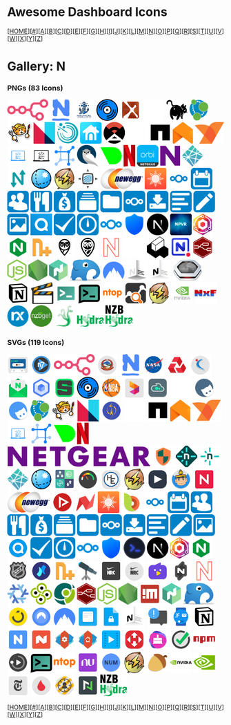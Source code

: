 # Awesome Dashboard Icons

[[HOME](..)][[#](gallery.md)][[A](gallery-a.md)][[B](gallery-b.md)][[C](gallery-c.md)][[D](gallery-d.md)][[E](gallery-e.md)][[F](gallery-f.md)][[G](gallery-g.md)][[H](gallery-h.md)][[I](gallery-i.md)][[J](gallery-j.md)][[K](gallery-k.md)][[L](gallery-l.md)][[M](gallery-m.md)][[N](gallery-n.md)][[O](gallery-o.md)][[P](gallery-p.md)][[Q](gallery-q.md)][[R](gallery-r.md)][[S](gallery-s.md)][[T](gallery-t.md)][[U](gallery-u.md)][[V](gallery-v.md)][[W](gallery-w.md)][[X](gallery-x.md)][[Y](gallery-y.md)][[Z](gallery-z.md)]

# Gallery: N

### PNGs (83 Icons)

<img src="../icons/n8n.png" alt="n8n" height="50"> <img src="../icons/nagios.png" alt="nagios" height="50"> <img src="../icons/nautical-backup.png" alt="nautical-backup" height="50"> <img src="../icons/navidrome.png" alt="navidrome" height="50"> <img src="../icons/ncore.png" alt="ncore" height="50"> <img src="../icons/neko-light.png" alt="neko-light" height="50"> <img src="../icons/neko.png" alt="neko" height="50"> <img src="../icons/neo4j.png" alt="neo4j" height="50"> <img src="../icons/neocities.png" alt="neocities" height="50"> <img src="../icons/neonlink.png" alt="neonlink" height="50"> <img src="../icons/nessus.png" alt="nessus" height="50"> <img src="../icons/nest.png" alt="nest" height="50"> <img src="../icons/netalertx.png" alt="netalertx" height="50"> <img src="../icons/netapp-light.png" alt="netapp-light" height="50"> <img src="../icons/netapp.png" alt="netapp" height="50"> <img src="../icons/netatmo.png" alt="netatmo" height="50"> <img src="../icons/netbird.png" alt="netbird" height="50"> <img src="../icons/netboot.png" alt="netboot" height="50"> <img src="../icons/netbootxyz.png" alt="netbootxyz" height="50"> <img src="../icons/netbox.png" alt="netbox" height="50"> <img src="../icons/netcam-studio.png" alt="netcam-studio" height="50"> <img src="../icons/netdata.png" alt="netdata" height="50"> <img src="../icons/netflix.png" alt="netflix" height="50"> <img src="../icons/netgear-orbi.png" alt="netgear-orbi" height="50"> <img src="../icons/netgear.png" alt="netgear" height="50"> <img src="../icons/netlify.png" alt="netlify" height="50"> <img src="../icons/netmaker.png" alt="netmaker" height="50"> <img src="../icons/netsurf.png" alt="netsurf" height="50"> <img src="../icons/network-ups-tools.png" alt="network-ups-tools" height="50"> <img src="../icons/network-weathermap.png" alt="network-weathermap" height="50"> <img src="../icons/newegg.png" alt="newegg" height="50"> <img src="../icons/newsblur.png" alt="newsblur" height="50"> <img src="../icons/nextcloud-blue.png" alt="nextcloud-blue" height="50"> <img src="../icons/nextcloud-calendar.png" alt="nextcloud-calendar" height="50"> <img src="../icons/nextcloud-contacts.png" alt="nextcloud-contacts" height="50"> <img src="../icons/nextcloud-cookbook.png" alt="nextcloud-cookbook" height="50"> <img src="../icons/nextcloud-cospend.png" alt="nextcloud-cospend" height="50"> <img src="../icons/nextcloud-deck.png" alt="nextcloud-deck" height="50"> <img src="../icons/nextcloud-files.png" alt="nextcloud-files" height="50"> <img src="../icons/nextcloud-light.png" alt="nextcloud-light" height="50"> <img src="../icons/nextcloud-ncdownloader.png" alt="nextcloud-ncdownloader" height="50"> <img src="../icons/nextcloud-news.png" alt="nextcloud-news" height="50"> <img src="../icons/nextcloud-notes.png" alt="nextcloud-notes" height="50"> <img src="../icons/nextcloud-photos.png" alt="nextcloud-photos" height="50"> <img src="../icons/nextcloud-talk.png" alt="nextcloud-talk" height="50"> <img src="../icons/nextcloud-tasks.png" alt="nextcloud-tasks" height="50"> <img src="../icons/nextcloud-timemanager.png" alt="nextcloud-timemanager" height="50"> <img src="../icons/nextcloud.png" alt="nextcloud" height="50"> <img src="../icons/nextdns.png" alt="nextdns" height="50"> <img src="../icons/nextjs.png" alt="nextjs" height="50"> <img src="../icons/nextpvr.png" alt="nextpvr" height="50"> <img src="../icons/nginx-proxy-manager.png" alt="nginx-proxy-manager" height="50"> <img src="../icons/nginx.png" alt="nginx" height="50"> <img src="../icons/nicotine-plus.png" alt="nicotine-plus" height="50"> <img src="../icons/nightscout-light.png" alt="nightscout-light" height="50"> <img src="../icons/nightscout.png" alt="nightscout" height="50"> <img src="../icons/nitter.png" alt="nitter" height="50"> <img src="../icons/nocobase-light.png" alt="nocobase-light" height="50"> <img src="../icons/nocobase.png" alt="nocobase" height="50"> <img src="../icons/nocodb.png" alt="nocodb" height="50"> <img src="../icons/node-red.png" alt="node-red" height="50"> <img src="../icons/nodejs-alt.png" alt="nodejs-alt" height="50"> <img src="../icons/nodejs.png" alt="nodejs" height="50"> <img src="../icons/nomad.png" alt="nomad" height="50"> <img src="../icons/nomie.png" alt="nomie" height="50"> <img src="../icons/nordvpn.png" alt="nordvpn" height="50"> <img src="../icons/notesnook-light.png" alt="notesnook-light" height="50"> <img src="../icons/notesnook.png" alt="notesnook" height="50"> <img src="../icons/notifiarr.png" alt="notifiarr" height="50"> <img src="../icons/notion.png" alt="notion" height="50"> <img src="../icons/nowshowing.png" alt="nowshowing" height="50"> <img src="../icons/ntfy-light.png" alt="ntfy-light" height="50"> <img src="../icons/ntfy.png" alt="ntfy" height="50"> <img src="../icons/ntop.png" alt="ntop" height="50"> <img src="../icons/ntopng.png" alt="ntopng" height="50"> <img src="../icons/nut.png" alt="nut" height="50"> <img src="../icons/nvidia-light.png" alt="nvidia-light" height="50"> <img src="../icons/nxfilter.png" alt="nxfilter" height="50"> <img src="../icons/nxlog.png" alt="nxlog" height="50"> <img src="../icons/nzbget.png" alt="nzbget" height="50"> <img src="../icons/nzbhydra.png" alt="nzbhydra" height="50"> <img src="../icons/nzbhydra2-light.png" alt="nzbhydra2-light" height="50"> <img src="../icons/nzbhydra2.png" alt="nzbhydra2" height="50">

### SVGs (119 Icons)

<img src="../icons/n-track-studio.svg" alt="n-track-studio" height="50"> <img src="../icons/n7player.svg" alt="n7player" height="50"> <img src="../icons/n8n.svg" alt="n8n" height="50"> <img src="../icons/nagarik-app.svg" alt="nagarik-app" height="50"> <img src="../icons/nagios.svg" alt="nagios" height="50"> <img src="../icons/nasa.svg" alt="nasa" height="50"> <img src="../icons/natwest.svg" alt="natwest" height="50"> <img src="../icons/naukricom.svg" alt="naukricom" height="50"> <img src="../icons/naver-mail.svg" alt="naver-mail" height="50"> <img src="../icons/naver-mybox.svg" alt="naver-mybox" height="50"> <img src="../icons/naver-series.svg" alt="naver-series" height="50"> <img src="../icons/navidrome.svg" alt="navidrome" height="50"> <img src="../icons/nba.svg" alt="nba" height="50"> <img src="../icons/ncell-app.svg" alt="ncell-app" height="50"> <img src="../icons/nebulo.svg" alt="nebulo" height="50"> <img src="../icons/neko-light.svg" alt="neko-light" height="50"> <img src="../icons/nekogram-x.svg" alt="nekogram-x" height="50"> <img src="../icons/nekogram.svg" alt="nekogram" height="50"> <img src="../icons/neo4j.svg" alt="neo4j" height="50"> <img src="../icons/neocities.svg" alt="neocities" height="50"> <img src="../icons/neonlink.svg" alt="neonlink" height="50"> <img src="../icons/nepal-telecom.svg" alt="nepal-telecom" height="50"> <img src="../icons/netapp-light.svg" alt="netapp-light" height="50"> <img src="../icons/netapp.svg" alt="netapp" height="50"> <img src="../icons/netatmo.svg" alt="netatmo" height="50"> <img src="../icons/netbird.svg" alt="netbird" height="50"> <img src="../icons/netboot.svg" alt="netboot" height="50"> <img src="../icons/netbox.svg" alt="netbox" height="50"> <img src="../icons/netdata.svg" alt="netdata" height="50"> <img src="../icons/netflix.svg" alt="netflix" height="50"> <img src="../icons/netgear-logo.svg" alt="netgear-logo" height="50"> <img src="../icons/netguard.svg" alt="netguard" height="50"> <img src="../icons/netlify-dark.svg" alt="netlify-dark" height="50"> <img src="../icons/netlify-light.svg" alt="netlify-light" height="50"> <img src="../icons/netlify.svg" alt="netlify" height="50"> <img src="../icons/netsurf.svg" alt="netsurf" height="50"> <img src="../icons/network-analyzer.svg" alt="network-analyzer" height="50"> <img src="../icons/network-cell-info-lite.svg" alt="network-cell-info-lite" height="50"> <img src="../icons/network-tools.svg" alt="network-tools" height="50"> <img src="../icons/network-ups-tools.svg" alt="network-ups-tools" height="50"> <img src="../icons/neutron-music-player.svg" alt="neutron-music-player" height="50"> <img src="../icons/new-sakpole.svg" alt="new-sakpole" height="50"> <img src="../icons/newchic.svg" alt="newchic" height="50"> <img src="../icons/newegg.svg" alt="newegg" height="50"> <img src="../icons/newpipe.svg" alt="newpipe" height="50"> <img src="../icons/news-break.svg" alt="news-break" height="50"> <img src="../icons/newsblur.svg" alt="newsblur" height="50"> <img src="../icons/next-browser.svg" alt="next-browser" height="50"> <img src="../icons/nextcloud-blue.svg" alt="nextcloud-blue" height="50"> <img src="../icons/nextcloud-calendar.svg" alt="nextcloud-calendar" height="50"> <img src="../icons/nextcloud-contacts.svg" alt="nextcloud-contacts" height="50"> <img src="../icons/nextcloud-cookbook.svg" alt="nextcloud-cookbook" height="50"> <img src="../icons/nextcloud-cospend.svg" alt="nextcloud-cospend" height="50"> <img src="../icons/nextcloud-deck.svg" alt="nextcloud-deck" height="50"> <img src="../icons/nextcloud-files.svg" alt="nextcloud-files" height="50"> <img src="../icons/nextcloud-light.svg" alt="nextcloud-light" height="50"> <img src="../icons/nextcloud-ncdownloader.svg" alt="nextcloud-ncdownloader" height="50"> <img src="../icons/nextcloud-news.svg" alt="nextcloud-news" height="50"> <img src="../icons/nextcloud-notes.svg" alt="nextcloud-notes" height="50"> <img src="../icons/nextcloud-photos.svg" alt="nextcloud-photos" height="50"> <img src="../icons/nextcloud-talk.svg" alt="nextcloud-talk" height="50"> <img src="../icons/nextcloud-tasks.svg" alt="nextcloud-tasks" height="50"> <img src="../icons/nextcloud-timemanager.svg" alt="nextcloud-timemanager" height="50"> <img src="../icons/nextcloud.svg" alt="nextcloud" height="50"> <img src="../icons/nextdns.svg" alt="nextdns" height="50"> <img src="../icons/nexterm.svg" alt="nexterm" height="50"> <img src="../icons/nextjs.svg" alt="nextjs" height="50"> <img src="../icons/nginx-proxy-manager.svg" alt="nginx-proxy-manager" height="50"> <img src="../icons/nginx.svg" alt="nginx" height="50"> <img src="../icons/nhl.svg" alt="nhl" height="50"> <img src="../icons/niagara-launcher.svg" alt="niagara-launcher" height="50"> <img src="../icons/nicotine-plus.svg" alt="nicotine-plus" height="50"> <img src="../icons/nightshift.svg" alt="nightshift" height="50"> <img src="../icons/nike-run-club.svg" alt="nike-run-club" height="50"> <img src="../icons/nike-training.svg" alt="nike-training" height="50"> <img src="../icons/nimo-tv.svg" alt="nimo-tv" height="50"> <img src="../icons/nitroshare.svg" alt="nitroshare" height="50"> <img src="../icons/nitter.svg" alt="nitter" height="50"> <img src="../icons/nixos.svg" alt="nixos" height="50"> <img src="../icons/nlnet-foundation.svg" alt="nlnet-foundation" height="50"> <img src="../icons/nlnet-labs.svg" alt="nlnet-labs" height="50"> <img src="../icons/node-red.svg" alt="node-red" height="50"> <img src="../icons/nodejs-alt.svg" alt="nodejs-alt" height="50"> <img src="../icons/nodejs.svg" alt="nodejs" height="50"> <img src="../icons/nomachine.svg" alt="nomachine" height="50"> <img src="../icons/nomad.svg" alt="nomad" height="50"> <img src="../icons/nomie.svg" alt="nomie" height="50"> <img src="../icons/noon.svg" alt="noon" height="50"> <img src="../icons/nord-vpn.svg" alt="nord-vpn" height="50"> <img src="../icons/nordvpn.svg" alt="nordvpn" height="50"> <img src="../icons/notally.svg" alt="notally" height="50"> <img src="../icons/note-crypt-pro.svg" alt="note-crypt-pro" height="50"> <img src="../icons/notesnook.svg" alt="notesnook" height="50"> <img src="../icons/notification-widget.svg" alt="notification-widget" height="50"> <img src="../icons/notify-for-mi-band.svg" alt="notify-for-mi-band" height="50"> <img src="../icons/notion.svg" alt="notion" height="50"> <img src="../icons/noto.svg" alt="noto" height="50"> <img src="../icons/nougat-launcher.svg" alt="nougat-launcher" height="50"> <img src="../icons/nova-launcher-settings.svg" alt="nova-launcher-settings" height="50"> <img src="../icons/nova-launcher.svg" alt="nova-launcher" height="50"> <img src="../icons/nova-video-player.svg" alt="nova-video-player" height="50"> <img src="../icons/novaposhtaa.svg" alt="novaposhtaa" height="50"> <img src="../icons/noxcleaner.svg" alt="noxcleaner" height="50"> <img src="../icons/nozbe.svg" alt="nozbe" height="50"> <img src="../icons/npm.svg" alt="npm" height="50"> <img src="../icons/nrg-player.svg" alt="nrg-player" height="50"> <img src="../icons/ntfy.svg" alt="ntfy" height="50"> <img src="../icons/ntop.svg" alt="ntop" height="50"> <img src="../icons/nubank.svg" alt="nubank" height="50"> <img src="../icons/num.svg" alt="num" height="50"> <img src="../icons/nut.svg" alt="nut" height="50"> <img src="../icons/nutstore.svg" alt="nutstore" height="50"> <img src="../icons/nvidia-logo.svg" alt="nvidia-logo" height="50"> <img src="../icons/nvidia.svg" alt="nvidia" height="50"> <img src="../icons/nytimes.svg" alt="nytimes" height="50"> <img src="../icons/nz-blood.svg" alt="nz-blood" height="50"> <img src="../icons/nz-covid-tracer.svg" alt="nz-covid-tracer" height="50"> <img src="../icons/nzb360.svg" alt="nzb360" height="50"> <img src="../icons/nzbhydra2.svg" alt="nzbhydra2" height="50">

[[HOME](..)][[#](gallery.md)][[A](gallery-a.md)][[B](gallery-b.md)][[C](gallery-c.md)][[D](gallery-d.md)][[E](gallery-e.md)][[F](gallery-f.md)][[G](gallery-g.md)][[H](gallery-h.md)][[I](gallery-i.md)][[J](gallery-j.md)][[K](gallery-k.md)][[L](gallery-l.md)][[M](gallery-m.md)][[N](gallery-n.md)][[O](gallery-o.md)][[P](gallery-p.md)][[Q](gallery-q.md)][[R](gallery-r.md)][[S](gallery-s.md)][[T](gallery-t.md)][[U](gallery-u.md)][[V](gallery-v.md)][[W](gallery-w.md)][[X](gallery-x.md)][[Y](gallery-y.md)][[Z](gallery-z.md)]

